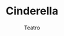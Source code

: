 ---
layout: post
title: "Cinderella"
subtitle: "Teatro"
background: "/img/posts/bg-mula.jpg"
eventdate: 2019-01-18 12:30:00 +0100
placeName: "Teatro Lope de Vega"
placeMapsUrl: https://www.google.es/maps/place/Teatro+Lope+de+Vega/@38.0410092,-1.4942407,17z/data=!3m1!4b1!4m5!3m4!1s0xd6460c52dca05d7:0x25b07ab4a44da96!8m2!3d38.041005!4d-1.492052
category: "local"
tags: "mula"
presenters:
    - name: Amateur Dramatic Mula
---